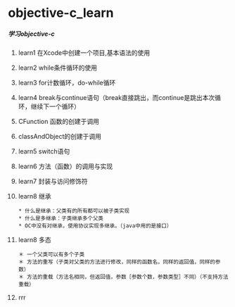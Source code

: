 # objective-c_learn

##### 学习objective-c

1. learn1 在Xcode中创建一个项目,基本语法的使用
2. learn2 while条件循环的使用
3. learn3 for计数循环，do-while循环
4. learn4 break与continue语句（break直接跳出，而continue是跳出本次循环，继续下一个循环）
5. CFunction 函数的创建于调用
6. classAndObject的创建于调用
7. learn5 switch语句
8. learn6 方法（函数）的调用与实现
9. learn7 封装与访问修饰符
10. learn8 继承


		
		* 什么是继承：父类有的所有都可以被子类实现
 		* 什么是多继承：子类继承多个父类
 		* OC中没有对继承，使用协议实现多继承。（java中用的是接口）

11. learn8 多态

		＊ 一个父类可以有多个子类
		＊ 方法的重写（子类对父类的方法进行修改，同样的函数名，同样的返回值，同样的参数）
		＊ 方法的重载（方法名相同，但返回值，参数［参数个数，参数类型］不同）（不支持方法重载）

12. rrr





